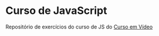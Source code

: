 # Curso de JavaScript

Repositório de exercícios do curso de JS do [Curso em Vídeo](https://www.cursoemvideo.com/)
